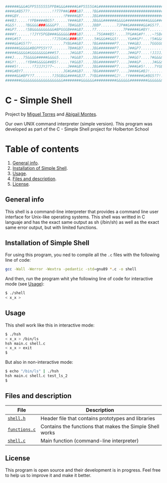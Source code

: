 ```bash
######&&&#GPP5555555PPB#&&&#####&#P5555G#&############################################&G5555PB##&#B55555B###
####&#B577?..........!?77P##&###&B7....?B&############################################&Y....!Y#&&#5....~P#&#
###&BY....................!P####&B7....JB&############################################&Y....!Y#&&#5....~P#&#
###BJ.....!YPB####BG5?......Y###&B7....JB&&&######&&&&##########&&&&#######&&&&#######&Y....!Y#&&#5....~P#&#
#&&5!....?B&&&&###&&&&P7....7B#&&B7....JBBP.......7JP##&######&&#G5?7......7J5B#&#####&Y....!Y#&&#5....~P#&#
##&P7....!5B&&&&&&&&&&#BPGGGB###&B7....?7............7P#####&#BY!..............?P#&###&Y....!Y#&&#5....~P#&#
####Y......!?JYY5PGB###&&&&&&###&B7......75G###B5!....7P&##&#P!...~?5B#&#BGY.....5#&##&Y....!Y#&&#5....~P#&#
###&#57..............!7J5G#&&###&B7.....5#&&&##&&5!....Y&##&P!...!5#&&&&&&&&P.....P&##&Y....!Y#&&#5....~P#&#
####&&#G5?7!..............7YB&##&B7....?B&#######P7....Y##&BJ....7GGGGGGGGGGG7....Y#&#&Y....!Y#&&#5....~P#&#
######&&&&&#BGPP55Y?7.......7B##&B7....JB&#######P7....J##&P7.....................Y#&#&Y....!Y#&&#5....~P#&#
#####&&&&&#&&&&&&&&###57.....J#&&B7....JB&#######P7....J##&P7....!JJJJJJJJJJJJJJJJP###&Y....!Y#&&#5....~P#&#
###J....75&&&&#####&&&&5.....?#&&B7....JB&#######P7....J##&G?....?#&&&&&&&&&&&&&&&&###&Y....!Y#&&#5....~P#&#
##&Y!....!YB##&&&&&##B5!.....Y#&&B7....JB&#######P7....J###&P.....J#&&&#&&&#PJ77??G&##&Y....!Y#&&#5....~P#&#
####5!......!7JJJYJ?7~......J###&B7....JB&#######P7....J###&#5!....7YGB##BPJ~....YB&##&Y....!Y#&&#5....~P#&#
###&#BY7..................JG#&##&B7....?B&#######P7....J####&#BJ!..............75#&###&Y....!Y#&&#5....~P#&#
#####&&#BPY?7........?J5GB&&####&BJ7..7YB&#######GJ!..!Y######&#BG5?7!....77J5G#&&####&57..!?5#&&#P7...7G#&#
#######&&&&&&&&&&&&&&&&&&&########&&&&&&##########&&&&&&########&&&&&&&&&&&&&&&&#######&&&&&&&####&&&&&&&###
```
# C - Simple Shell

Project by [Miguel Torres](https://github.com/MiguelGit20) and [Abigail Montes](https://github.com/abimont).

Our own UNIX command interpreter (simple version). This program was developed as part of the C - Simple Shell project for Holberton School

# Table of contents
1. [General info](#general-info).
2. [Installation of Simple Shell](#installation-of-simple-shell).
3. [Usage](#usage).
4. [Files and description](#files-and-description).
5. [License](#license).

## General info
This shell is a command-line interpreter that provides a command line user interface for Unix-like operating systems. This shell was writted in C languaje and has the exact same output as sh (/bin/sh) as well as the exact same error output, but with limited functions.

## Installation of Simple Shell
For using this program, you ned to compile all the ```.c``` files with the following line of code:

```bash
gcc -Wall -Werror -Wextra -pedantic -std=gnu89 *.c -o shell
```
And then, run the program whit yhe following line of code for interactive mode (see [Usage](#usage)):
```bash
$ ./shell
< x_x >
```
## Usage
This shell work like this in interactive mode:
```bash
$ ./hsh
< x_x > /bin/ls
hsh main.c shell.c
< x_x > exit
$
```
But also in non-interactive mode:
```bash
$ echo "/bin/ls" | ./hsh
hsh main.c shell.c test_ls_2
$
```
## Files and description

| File | Description |
| --------- | ---------|
| [```shell.h```](https://github.com/abimont/holbertonschool-simple_shell/blob/master/shell.h) | Header file that contains prototypes and libraries |
| [```functions.c```](https://github.com/abimont/holbertonschool-simple_shell) | Contains  the functions that makes the Simple Shell works
| [```shell.c```](https://github.com/abimont/holbertonschool-simple_shell) | Main function (command-line interpreter) |

## License
This program is open source and their development is in progress. Feel free to help us to improve it and make it better.
